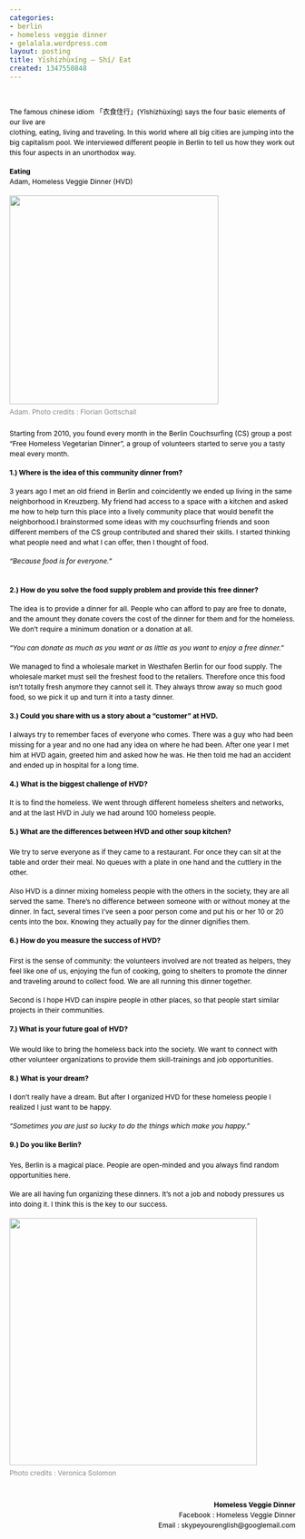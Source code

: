 ```yaml
---
categories:
- berlin
- homeless veggie dinner
- gelalala.wordpress.com
layout: posting
title: Yīshízhùxíng – Shí/ Eat
created: 1347550848
---
```

<p>&nbsp;</p><p style="line-height: 1.5; background-image: initial; background-attachment: initial; background-origin: initial; background-clip: initial; background-color: transparent; border-top-width: 0px; border-right-width: 0px; border-bottom-width: 0px; border-left-width: 0px; border-style: initial; border-color: initial; margin-top: 0px; margin-right: 0px; margin-bottom: 15px; margin-left: 0px; font-size: 12px; outline-width: 0px; outline-style: initial; outline-color: initial; padding-top: 0px; padding-right: 0px; padding-bottom: 0px; padding-left: 0px; vertical-align: baseline; color: rgb(0, 0, 0); background-position: initial initial; background-repeat: initial initial; ">The famous chinese idiom 「衣食住行」(Yīshízhùxíng)&nbsp;says the four basic elements of our live are<br style="line-height: inherit; ">clothing, eating, living and traveling. In this world where all big cities are jumping into the big capitalism pool. We interviewed different people in Berlin to tell us how they work out this four aspects in an unorthodox way.</p><p style="line-height: 1.5; background-image: initial; background-attachment: initial; background-origin: initial; background-clip: initial; background-color: transparent; border-top-width: 0px; border-right-width: 0px; border-bottom-width: 0px; border-left-width: 0px; border-style: initial; border-color: initial; margin-top: 0px; margin-right: 0px; margin-bottom: 15px; margin-left: 0px; font-size: 12px; outline-width: 0px; outline-style: initial; outline-color: initial; padding-top: 0px; padding-right: 0px; padding-bottom: 0px; padding-left: 0px; vertical-align: baseline; color: rgb(0, 0, 0); background-position: initial initial; background-repeat: initial initial; "><strong style="line-height: inherit; background-image: initial; background-attachment: initial; background-origin: initial; background-clip: initial; background-color: transparent; border-top-width: 0px; border-right-width: 0px; border-bottom-width: 0px; border-left-width: 0px; border-style: initial; border-color: initial; margin-top: 0px; margin-right: 0px; margin-bottom: 0px; margin-left: 0px; font-size: 12px; outline-width: 0px; outline-style: initial; outline-color: initial; padding-top: 0px; padding-right: 0px; padding-bottom: 0px; padding-left: 0px; vertical-align: baseline; font-weight: bold; background-position: initial initial; background-repeat: initial initial; ">Eating</strong><br style="line-height: inherit; ">Adam, Homeless Veggie Dinner (HVD)</p><div class="wp-caption alignnone" id="attachment_694" style="line-height: 18px; background-image: initial; background-attachment: initial; background-origin: initial; background-clip: initial; background-color: transparent; border-top-width: 0px; border-right-width: 0px; border-bottom-width: 0px; border-left-width: 0px; border-style: initial; border-color: initial; margin-top: 0px; margin-right: 0px; margin-bottom: 20px; margin-left: 0px; font-size: 12px; outline-width: 0px; outline-style: initial; outline-color: initial; padding-top: 0px; padding-right: 0px; padding-bottom: 0px; padding-left: 0px; vertical-align: baseline; color: rgb(0, 0, 0); max-width: 100%; width: 378px; background-position: initial initial; background-repeat: initial initial; "><a href="http://gelalala.files.wordpress.com/2012/08/florian-gottschall-05.jpg" style="line-height: inherit; background-image: initial; background-attachment: initial; background-origin: initial; background-clip: initial; background-color: transparent; border-top-width: 0px; border-right-width: 0px; border-bottom-width: 0px; border-left-width: 0px; border-style: initial; border-color: initial; margin-top: 0px; margin-right: 0px; margin-bottom: 0px; margin-left: 0px; font-size: 12px; outline-width: 0px; outline-style: initial; outline-color: initial; padding-top: 0px; padding-right: 0px; padding-bottom: 0px; padding-left: 0px; vertical-align: baseline; background-position: initial initial; background-repeat: initial initial; "><img alt="" class="wp-image-694" height="245" src="http://gelalala.files.wordpress.com/2012/08/florian-gottschall-05.jpg?w=368&amp;h=245" style="line-height: inherit; background-image: initial; background-attachment: initial; background-origin: initial; background-clip: initial; background-color: transparent; border-top-width: 0px; border-right-width: 0px; border-bottom-width: 0px; border-left-width: 0px; border-style: initial; border-color: initial; margin-top: 0px; margin-right: 0px; margin-bottom: 0px; margin-left: 0px; font-size: 12px; outline-width: 0px; outline-style: initial; outline-color: initial; padding-top: 0px; padding-right: 0px; padding-bottom: 0px; padding-left: 0px; vertical-align: baseline; height: auto; max-width: 545px; background-position: initial initial; background-repeat: initial initial; " title="Florian Gottschall 05" width="368"></a><p class="wp-caption-text" style="line-height: 1.5; background-image: initial; background-attachment: initial; background-origin: initial; background-clip: initial; background-color: transparent; border-top-width: 0px; border-right-width: 0px; border-bottom-width: 0px; border-left-width: 0px; border-style: initial; border-color: initial; margin-top: 5px; margin-right: 0px; margin-bottom: 5px; margin-left: 0px; font-size: 12px; outline-width: 0px; outline-style: initial; outline-color: initial; padding-top: 0px; padding-right: 0px; padding-bottom: 0px; padding-left: 0px; vertical-align: baseline; color: rgb(136, 136, 136); background-position: initial initial; background-repeat: initial initial; ">Adam. Photo credits : Florian Gottschall</p></div><p style="line-height: 1.5; background-image: initial; background-attachment: initial; background-origin: initial; background-clip: initial; background-color: transparent; border-top-width: 0px; border-right-width: 0px; border-bottom-width: 0px; border-left-width: 0px; border-style: initial; border-color: initial; margin-top: 0px; margin-right: 0px; margin-bottom: 15px; margin-left: 0px; font-size: 12px; outline-width: 0px; outline-style: initial; outline-color: initial; padding-top: 0px; padding-right: 0px; padding-bottom: 0px; padding-left: 0px; vertical-align: baseline; color: rgb(0, 0, 0); background-position: initial initial; background-repeat: initial initial; ">Starting from 2010, you found every month in the Berlin Couchsurfing (CS) group a post “Free Homeless Vegetarian Dinner”, a group of volunteers started to serve you a tasty meal every month.</p><p style="line-height: 1.5; background-image: initial; background-attachment: initial; background-origin: initial; background-clip: initial; background-color: transparent; border-top-width: 0px; border-right-width: 0px; border-bottom-width: 0px; border-left-width: 0px; border-style: initial; border-color: initial; margin-top: 0px; margin-right: 0px; margin-bottom: 15px; margin-left: 0px; font-size: 12px; outline-width: 0px; outline-style: initial; outline-color: initial; padding-top: 0px; padding-right: 0px; padding-bottom: 0px; padding-left: 0px; vertical-align: baseline; color: rgb(0, 0, 0); background-position: initial initial; background-repeat: initial initial; "><strong style="line-height: inherit; background-image: initial; background-attachment: initial; background-origin: initial; background-clip: initial; background-color: transparent; border-top-width: 0px; border-right-width: 0px; border-bottom-width: 0px; border-left-width: 0px; border-style: initial; border-color: initial; margin-top: 0px; margin-right: 0px; margin-bottom: 0px; margin-left: 0px; font-size: 12px; outline-width: 0px; outline-style: initial; outline-color: initial; padding-top: 0px; padding-right: 0px; padding-bottom: 0px; padding-left: 0px; vertical-align: baseline; font-weight: bold; background-position: initial initial; background-repeat: initial initial; ">1.) Where is the idea of this community dinner from?</strong></p><p style="line-height: 1.5; background-image: initial; background-attachment: initial; background-origin: initial; background-clip: initial; background-color: transparent; border-top-width: 0px; border-right-width: 0px; border-bottom-width: 0px; border-left-width: 0px; border-style: initial; border-color: initial; margin-top: 0px; margin-right: 0px; margin-bottom: 15px; margin-left: 0px; font-size: 12px; outline-width: 0px; outline-style: initial; outline-color: initial; padding-top: 0px; padding-right: 0px; padding-bottom: 0px; padding-left: 0px; vertical-align: baseline; color: rgb(0, 0, 0); background-position: initial initial; background-repeat: initial initial; ">3 years ago I met an old friend in Berlin and coincidently we ended up living in the same neighborhood in Kreuzberg. My friend had access to a space with a kitchen and asked me how to help turn this place into a lively community place that would benefit the neighborhood.I brainstormed some ideas with my couchsurfing friends and soon different members of the CS group contributed and shared their skills. I started thinking what people need and what I can offer, then I thought of food.</p><p style="line-height: 1.5; background-image: initial; background-attachment: initial; background-origin: initial; background-clip: initial; background-color: transparent; border-top-width: 0px; border-right-width: 0px; border-bottom-width: 0px; border-left-width: 0px; border-style: initial; border-color: initial; margin-top: 0px; margin-right: 0px; margin-bottom: 15px; margin-left: 0px; font-size: 12px; outline-width: 0px; outline-style: initial; outline-color: initial; padding-top: 0px; padding-right: 0px; padding-bottom: 0px; padding-left: 0px; vertical-align: baseline; color: rgb(0, 0, 0); background-position: initial initial; background-repeat: initial initial; "><em style="line-height: inherit; background-image: initial; background-attachment: initial; background-origin: initial; background-clip: initial; background-color: transparent; border-top-width: 0px; border-right-width: 0px; border-bottom-width: 0px; border-left-width: 0px; border-style: initial; border-color: initial; margin-top: 0px; margin-right: 0px; margin-bottom: 0px; margin-left: 0px; font-size: 12px; outline-width: 0px; outline-style: initial; outline-color: initial; padding-top: 0px; padding-right: 0px; padding-bottom: 0px; padding-left: 0px; vertical-align: baseline; font-style: italic; background-position: initial initial; background-repeat: initial initial; ">“Because food is for everyone.”</em></p><p style="line-height: 1.5; background-image: initial; background-attachment: initial; background-origin: initial; background-clip: initial; background-color: transparent; border-top-width: 0px; border-right-width: 0px; border-bottom-width: 0px; border-left-width: 0px; border-style: initial; border-color: initial; margin-top: 0px; margin-right: 0px; margin-bottom: 15px; margin-left: 0px; font-size: 12px; outline-width: 0px; outline-style: initial; outline-color: initial; padding-top: 0px; padding-right: 0px; padding-bottom: 0px; padding-left: 0px; vertical-align: baseline; color: rgb(0, 0, 0); background-position: initial initial; background-repeat: initial initial; "><br style="line-height: inherit; "><strong style="line-height: inherit; background-image: initial; background-attachment: initial; background-origin: initial; background-clip: initial; background-color: transparent; border-top-width: 0px; border-right-width: 0px; border-bottom-width: 0px; border-left-width: 0px; border-style: initial; border-color: initial; margin-top: 0px; margin-right: 0px; margin-bottom: 0px; margin-left: 0px; font-size: 12px; outline-width: 0px; outline-style: initial; outline-color: initial; padding-top: 0px; padding-right: 0px; padding-bottom: 0px; padding-left: 0px; vertical-align: baseline; font-weight: bold; background-position: initial initial; background-repeat: initial initial; ">2.) How do you solve the food supply problem and provide this free dinner?</strong></p><p style="line-height: 1.5; background-image: initial; background-attachment: initial; background-origin: initial; background-clip: initial; background-color: transparent; border-top-width: 0px; border-right-width: 0px; border-bottom-width: 0px; border-left-width: 0px; border-style: initial; border-color: initial; margin-top: 0px; margin-right: 0px; margin-bottom: 15px; margin-left: 0px; font-size: 12px; outline-width: 0px; outline-style: initial; outline-color: initial; padding-top: 0px; padding-right: 0px; padding-bottom: 0px; padding-left: 0px; vertical-align: baseline; color: rgb(0, 0, 0); background-position: initial initial; background-repeat: initial initial; ">The idea is to provide a dinner for all. People who can afford to pay are free to donate, and the amount they donate covers the cost of the dinner for them and for the homeless. We don’t require a minimum donation or a donation at all.</p><p style="line-height: 1.5; background-image: initial; background-attachment: initial; background-origin: initial; background-clip: initial; background-color: transparent; border-top-width: 0px; border-right-width: 0px; border-bottom-width: 0px; border-left-width: 0px; border-style: initial; border-color: initial; margin-top: 0px; margin-right: 0px; margin-bottom: 15px; margin-left: 0px; font-size: 12px; outline-width: 0px; outline-style: initial; outline-color: initial; padding-top: 0px; padding-right: 0px; padding-bottom: 0px; padding-left: 0px; vertical-align: baseline; color: rgb(0, 0, 0); background-position: initial initial; background-repeat: initial initial; "><em style="line-height: inherit; background-image: initial; background-attachment: initial; background-origin: initial; background-clip: initial; background-color: transparent; border-top-width: 0px; border-right-width: 0px; border-bottom-width: 0px; border-left-width: 0px; border-style: initial; border-color: initial; margin-top: 0px; margin-right: 0px; margin-bottom: 0px; margin-left: 0px; font-size: 12px; outline-width: 0px; outline-style: initial; outline-color: initial; padding-top: 0px; padding-right: 0px; padding-bottom: 0px; padding-left: 0px; vertical-align: baseline; font-style: italic; background-position: initial initial; background-repeat: initial initial; ">“You can donate as much as you want or as little as you want to enjoy a free dinner.”</em></p><p style="line-height: 1.5; background-image: initial; background-attachment: initial; background-origin: initial; background-clip: initial; background-color: transparent; border-top-width: 0px; border-right-width: 0px; border-bottom-width: 0px; border-left-width: 0px; border-style: initial; border-color: initial; margin-top: 0px; margin-right: 0px; margin-bottom: 15px; margin-left: 0px; font-size: 12px; outline-width: 0px; outline-style: initial; outline-color: initial; padding-top: 0px; padding-right: 0px; padding-bottom: 0px; padding-left: 0px; vertical-align: baseline; color: rgb(0, 0, 0); background-position: initial initial; background-repeat: initial initial; ">We managed to find a wholesale market in Westhafen Berlin for our food supply. The wholesale market must sell the freshest food to the retailers. Therefore once this food isn’t totally fresh anymore they cannot sell it. They always throw away so much good food, so we pick it up and turn it into a tasty dinner.</p><p style="line-height: 1.5; background-image: initial; background-attachment: initial; background-origin: initial; background-clip: initial; background-color: transparent; border-top-width: 0px; border-right-width: 0px; border-bottom-width: 0px; border-left-width: 0px; border-style: initial; border-color: initial; margin-top: 0px; margin-right: 0px; margin-bottom: 15px; margin-left: 0px; font-size: 12px; outline-width: 0px; outline-style: initial; outline-color: initial; padding-top: 0px; padding-right: 0px; padding-bottom: 0px; padding-left: 0px; vertical-align: baseline; color: rgb(0, 0, 0); background-position: initial initial; background-repeat: initial initial; "><strong style="line-height: inherit; background-image: initial; background-attachment: initial; background-origin: initial; background-clip: initial; background-color: transparent; border-top-width: 0px; border-right-width: 0px; border-bottom-width: 0px; border-left-width: 0px; border-style: initial; border-color: initial; margin-top: 0px; margin-right: 0px; margin-bottom: 0px; margin-left: 0px; font-size: 12px; outline-width: 0px; outline-style: initial; outline-color: initial; padding-top: 0px; padding-right: 0px; padding-bottom: 0px; padding-left: 0px; vertical-align: baseline; font-weight: bold; background-position: initial initial; background-repeat: initial initial; ">3.) Could you share with us a story about a “customer” at HVD.</strong></p><p style="line-height: 1.5; background-image: initial; background-attachment: initial; background-origin: initial; background-clip: initial; background-color: transparent; border-top-width: 0px; border-right-width: 0px; border-bottom-width: 0px; border-left-width: 0px; border-style: initial; border-color: initial; margin-top: 0px; margin-right: 0px; margin-bottom: 15px; margin-left: 0px; font-size: 12px; outline-width: 0px; outline-style: initial; outline-color: initial; padding-top: 0px; padding-right: 0px; padding-bottom: 0px; padding-left: 0px; vertical-align: baseline; color: rgb(0, 0, 0); background-position: initial initial; background-repeat: initial initial; ">I always try to remember faces of everyone who comes. There was a guy who had been missing for a year and no one had any idea on where he had been. After one year I met him at HVD again, greeted him and asked how he was. He then told me had an accident and ended up in hospital for a long time.</p><p style="line-height: 1.5; background-image: initial; background-attachment: initial; background-origin: initial; background-clip: initial; background-color: transparent; border-top-width: 0px; border-right-width: 0px; border-bottom-width: 0px; border-left-width: 0px; border-style: initial; border-color: initial; margin-top: 0px; margin-right: 0px; margin-bottom: 15px; margin-left: 0px; font-size: 12px; outline-width: 0px; outline-style: initial; outline-color: initial; padding-top: 0px; padding-right: 0px; padding-bottom: 0px; padding-left: 0px; vertical-align: baseline; color: rgb(0, 0, 0); background-position: initial initial; background-repeat: initial initial; "><strong style="line-height: inherit; background-image: initial; background-attachment: initial; background-origin: initial; background-clip: initial; background-color: transparent; border-top-width: 0px; border-right-width: 0px; border-bottom-width: 0px; border-left-width: 0px; border-style: initial; border-color: initial; margin-top: 0px; margin-right: 0px; margin-bottom: 0px; margin-left: 0px; font-size: 12px; outline-width: 0px; outline-style: initial; outline-color: initial; padding-top: 0px; padding-right: 0px; padding-bottom: 0px; padding-left: 0px; vertical-align: baseline; font-weight: bold; background-position: initial initial; background-repeat: initial initial; ">4.) What is the biggest challenge of HVD?</strong></p><p style="line-height: 1.5; background-image: initial; background-attachment: initial; background-origin: initial; background-clip: initial; background-color: transparent; border-top-width: 0px; border-right-width: 0px; border-bottom-width: 0px; border-left-width: 0px; border-style: initial; border-color: initial; margin-top: 0px; margin-right: 0px; margin-bottom: 15px; margin-left: 0px; font-size: 12px; outline-width: 0px; outline-style: initial; outline-color: initial; padding-top: 0px; padding-right: 0px; padding-bottom: 0px; padding-left: 0px; vertical-align: baseline; color: rgb(0, 0, 0); background-position: initial initial; background-repeat: initial initial; ">It is to find the homeless. We went through different homeless shelters and networks, and at the last HVD in July we had around 100 homeless people.</p><p style="line-height: 1.5; background-image: initial; background-attachment: initial; background-origin: initial; background-clip: initial; background-color: transparent; border-top-width: 0px; border-right-width: 0px; border-bottom-width: 0px; border-left-width: 0px; border-style: initial; border-color: initial; margin-top: 0px; margin-right: 0px; margin-bottom: 15px; margin-left: 0px; font-size: 12px; outline-width: 0px; outline-style: initial; outline-color: initial; padding-top: 0px; padding-right: 0px; padding-bottom: 0px; padding-left: 0px; vertical-align: baseline; color: rgb(0, 0, 0); background-position: initial initial; background-repeat: initial initial; "><strong style="line-height: inherit; background-image: initial; background-attachment: initial; background-origin: initial; background-clip: initial; background-color: transparent; border-top-width: 0px; border-right-width: 0px; border-bottom-width: 0px; border-left-width: 0px; border-style: initial; border-color: initial; margin-top: 0px; margin-right: 0px; margin-bottom: 0px; margin-left: 0px; font-size: 12px; outline-width: 0px; outline-style: initial; outline-color: initial; padding-top: 0px; padding-right: 0px; padding-bottom: 0px; padding-left: 0px; vertical-align: baseline; font-weight: bold; background-position: initial initial; background-repeat: initial initial; ">5.) What are the differences between HVD and other soup kitchen?</strong><br style="line-height: inherit; "><br style="line-height: inherit; ">We try to serve everyone as if they came to a restaurant. For once they can sit at the table and order their meal. No queues with a plate in one hand and the cuttlery in the other.</p><p style="line-height: 1.5; background-image: initial; background-attachment: initial; background-origin: initial; background-clip: initial; background-color: transparent; border-top-width: 0px; border-right-width: 0px; border-bottom-width: 0px; border-left-width: 0px; border-style: initial; border-color: initial; margin-top: 0px; margin-right: 0px; margin-bottom: 15px; margin-left: 0px; font-size: 12px; outline-width: 0px; outline-style: initial; outline-color: initial; padding-top: 0px; padding-right: 0px; padding-bottom: 0px; padding-left: 0px; vertical-align: baseline; color: rgb(0, 0, 0); background-position: initial initial; background-repeat: initial initial; ">Also HVD is a dinner mixing homeless people with the others in the society, they are all served the same. There’s no difference between someone with or without money at the dinner. In fact, several times I’ve seen a poor person come and put his or her 10 or 20 cents into the box. Knowing they actually pay for the dinner dignifies them.</p><p style="line-height: 1.5; background-image: initial; background-attachment: initial; background-origin: initial; background-clip: initial; background-color: transparent; border-top-width: 0px; border-right-width: 0px; border-bottom-width: 0px; border-left-width: 0px; border-style: initial; border-color: initial; margin-top: 0px; margin-right: 0px; margin-bottom: 15px; margin-left: 0px; font-size: 12px; outline-width: 0px; outline-style: initial; outline-color: initial; padding-top: 0px; padding-right: 0px; padding-bottom: 0px; padding-left: 0px; vertical-align: baseline; color: rgb(0, 0, 0); background-position: initial initial; background-repeat: initial initial; "><strong style="line-height: inherit; background-image: initial; background-attachment: initial; background-origin: initial; background-clip: initial; background-color: transparent; border-top-width: 0px; border-right-width: 0px; border-bottom-width: 0px; border-left-width: 0px; border-style: initial; border-color: initial; margin-top: 0px; margin-right: 0px; margin-bottom: 0px; margin-left: 0px; font-size: 12px; outline-width: 0px; outline-style: initial; outline-color: initial; padding-top: 0px; padding-right: 0px; padding-bottom: 0px; padding-left: 0px; vertical-align: baseline; font-weight: bold; background-position: initial initial; background-repeat: initial initial; ">6.) How do you measure the success of HVD?</strong><br style="line-height: inherit; "><br style="line-height: inherit; ">First is the sense of community: the volunteers involved are not treated as helpers, they feel like one of us, enjoying the fun of cooking, going to shelters to promote the dinner and traveling around to collect food. We are all running this dinner together.</p><p style="line-height: 1.5; background-image: initial; background-attachment: initial; background-origin: initial; background-clip: initial; background-color: transparent; border-top-width: 0px; border-right-width: 0px; border-bottom-width: 0px; border-left-width: 0px; border-style: initial; border-color: initial; margin-top: 0px; margin-right: 0px; margin-bottom: 15px; margin-left: 0px; font-size: 12px; outline-width: 0px; outline-style: initial; outline-color: initial; padding-top: 0px; padding-right: 0px; padding-bottom: 0px; padding-left: 0px; vertical-align: baseline; color: rgb(0, 0, 0); background-position: initial initial; background-repeat: initial initial; ">Second is I hope HVD can inspire people in other places, so that people start similar projects in their communities.</p><p style="line-height: 1.5; background-image: initial; background-attachment: initial; background-origin: initial; background-clip: initial; background-color: transparent; border-top-width: 0px; border-right-width: 0px; border-bottom-width: 0px; border-left-width: 0px; border-style: initial; border-color: initial; margin-top: 0px; margin-right: 0px; margin-bottom: 15px; margin-left: 0px; font-size: 12px; outline-width: 0px; outline-style: initial; outline-color: initial; padding-top: 0px; padding-right: 0px; padding-bottom: 0px; padding-left: 0px; vertical-align: baseline; color: rgb(0, 0, 0); background-position: initial initial; background-repeat: initial initial; "><strong style="line-height: inherit; background-image: initial; background-attachment: initial; background-origin: initial; background-clip: initial; background-color: transparent; border-top-width: 0px; border-right-width: 0px; border-bottom-width: 0px; border-left-width: 0px; border-style: initial; border-color: initial; margin-top: 0px; margin-right: 0px; margin-bottom: 0px; margin-left: 0px; font-size: 12px; outline-width: 0px; outline-style: initial; outline-color: initial; padding-top: 0px; padding-right: 0px; padding-bottom: 0px; padding-left: 0px; vertical-align: baseline; font-weight: bold; background-position: initial initial; background-repeat: initial initial; ">7.) What is your future goal of HVD?</strong><br style="line-height: inherit; "><br style="line-height: inherit; ">We would like to bring the homeless back into the society. We want to connect with other volunteer organizations to provide them skill-trainings and job opportunities.</p><p style="line-height: 1.5; background-image: initial; background-attachment: initial; background-origin: initial; background-clip: initial; background-color: transparent; border-top-width: 0px; border-right-width: 0px; border-bottom-width: 0px; border-left-width: 0px; border-style: initial; border-color: initial; margin-top: 0px; margin-right: 0px; margin-bottom: 15px; margin-left: 0px; font-size: 12px; outline-width: 0px; outline-style: initial; outline-color: initial; padding-top: 0px; padding-right: 0px; padding-bottom: 0px; padding-left: 0px; vertical-align: baseline; color: rgb(0, 0, 0); background-position: initial initial; background-repeat: initial initial; "><strong style="line-height: inherit; background-image: initial; background-attachment: initial; background-origin: initial; background-clip: initial; background-color: transparent; border-top-width: 0px; border-right-width: 0px; border-bottom-width: 0px; border-left-width: 0px; border-style: initial; border-color: initial; margin-top: 0px; margin-right: 0px; margin-bottom: 0px; margin-left: 0px; font-size: 12px; outline-width: 0px; outline-style: initial; outline-color: initial; padding-top: 0px; padding-right: 0px; padding-bottom: 0px; padding-left: 0px; vertical-align: baseline; font-weight: bold; background-position: initial initial; background-repeat: initial initial; ">8.)&nbsp;</strong><strong style="line-height: inherit; background-image: initial; background-attachment: initial; background-origin: initial; background-clip: initial; background-color: transparent; border-top-width: 0px; border-right-width: 0px; border-bottom-width: 0px; border-left-width: 0px; border-style: initial; border-color: initial; margin-top: 0px; margin-right: 0px; margin-bottom: 0px; margin-left: 0px; font-size: 12px; outline-width: 0px; outline-style: initial; outline-color: initial; padding-top: 0px; padding-right: 0px; padding-bottom: 0px; padding-left: 0px; vertical-align: baseline; font-weight: bold; background-position: initial initial; background-repeat: initial initial; ">What is your dream?</strong></p><p style="line-height: 1.5; background-image: initial; background-attachment: initial; background-origin: initial; background-clip: initial; background-color: transparent; border-top-width: 0px; border-right-width: 0px; border-bottom-width: 0px; border-left-width: 0px; border-style: initial; border-color: initial; margin-top: 0px; margin-right: 0px; margin-bottom: 15px; margin-left: 0px; font-size: 12px; outline-width: 0px; outline-style: initial; outline-color: initial; padding-top: 0px; padding-right: 0px; padding-bottom: 0px; padding-left: 0px; vertical-align: baseline; color: rgb(0, 0, 0); background-position: initial initial; background-repeat: initial initial; ">I don’t really have a dream. But after I organized HVD for these homeless people I realized I just want to be happy.</p><p style="line-height: 1.5; background-image: initial; background-attachment: initial; background-origin: initial; background-clip: initial; background-color: transparent; border-top-width: 0px; border-right-width: 0px; border-bottom-width: 0px; border-left-width: 0px; border-style: initial; border-color: initial; margin-top: 0px; margin-right: 0px; margin-bottom: 15px; margin-left: 0px; font-size: 12px; outline-width: 0px; outline-style: initial; outline-color: initial; padding-top: 0px; padding-right: 0px; padding-bottom: 0px; padding-left: 0px; vertical-align: baseline; color: rgb(0, 0, 0); background-position: initial initial; background-repeat: initial initial; "><em style="line-height: inherit; background-image: initial; background-attachment: initial; background-origin: initial; background-clip: initial; background-color: transparent; border-top-width: 0px; border-right-width: 0px; border-bottom-width: 0px; border-left-width: 0px; border-style: initial; border-color: initial; margin-top: 0px; margin-right: 0px; margin-bottom: 0px; margin-left: 0px; font-size: 12px; outline-width: 0px; outline-style: initial; outline-color: initial; padding-top: 0px; padding-right: 0px; padding-bottom: 0px; padding-left: 0px; vertical-align: baseline; font-style: italic; background-position: initial initial; background-repeat: initial initial; ">“Sometimes you are just so lucky to do the things which make you happy.”</em></p><p style="line-height: 1.5; background-image: initial; background-attachment: initial; background-origin: initial; background-clip: initial; background-color: transparent; border-top-width: 0px; border-right-width: 0px; border-bottom-width: 0px; border-left-width: 0px; border-style: initial; border-color: initial; margin-top: 0px; margin-right: 0px; margin-bottom: 15px; margin-left: 0px; font-size: 12px; outline-width: 0px; outline-style: initial; outline-color: initial; padding-top: 0px; padding-right: 0px; padding-bottom: 0px; padding-left: 0px; vertical-align: baseline; color: rgb(0, 0, 0); background-position: initial initial; background-repeat: initial initial; "><strong style="line-height: inherit; background-image: initial; background-attachment: initial; background-origin: initial; background-clip: initial; background-color: transparent; border-top-width: 0px; border-right-width: 0px; border-bottom-width: 0px; border-left-width: 0px; border-style: initial; border-color: initial; margin-top: 0px; margin-right: 0px; margin-bottom: 0px; margin-left: 0px; font-size: 12px; outline-width: 0px; outline-style: initial; outline-color: initial; padding-top: 0px; padding-right: 0px; padding-bottom: 0px; padding-left: 0px; vertical-align: baseline; font-weight: bold; background-position: initial initial; background-repeat: initial initial; ">9.) Do you like Berlin?</strong><br style="line-height: inherit; "><br style="line-height: inherit; ">Yes, Berlin is a magical place. People are open-minded and you always find random opportunities here.</p><p style="line-height: 1.5; background-image: initial; background-attachment: initial; background-origin: initial; background-clip: initial; background-color: transparent; border-top-width: 0px; border-right-width: 0px; border-bottom-width: 0px; border-left-width: 0px; border-style: initial; border-color: initial; margin-top: 0px; margin-right: 0px; margin-bottom: 15px; margin-left: 0px; font-size: 12px; outline-width: 0px; outline-style: initial; outline-color: initial; padding-top: 0px; padding-right: 0px; padding-bottom: 0px; padding-left: 0px; vertical-align: baseline; color: rgb(0, 0, 0); background-position: initial initial; background-repeat: initial initial; ">We are all having fun organizing these dinners. It’s not a job and nobody pressures us into doing it. I think this is the key to our success.</p><div class="wp-caption alignnone" id="attachment_695" style="line-height: 18px; background-image: initial; background-attachment: initial; background-origin: initial; background-clip: initial; background-color: transparent; border-top-width: 0px; border-right-width: 0px; border-bottom-width: 0px; border-left-width: 0px; border-style: initial; border-color: initial; margin-top: 0px; margin-right: 0px; margin-bottom: 20px; margin-left: 0px; font-size: 12px; outline-width: 0px; outline-style: initial; outline-color: initial; padding-top: 0px; padding-right: 0px; padding-bottom: 0px; padding-left: 0px; vertical-align: baseline; color: rgb(0, 0, 0); max-width: 100%; width: 446px; background-position: initial initial; background-repeat: initial initial; "><a href="http://gelalala.files.wordpress.com/2012/08/veronica-solomon-01.jpg" style="line-height: inherit; background-image: initial; background-attachment: initial; background-origin: initial; background-clip: initial; background-color: transparent; border-top-width: 0px; border-right-width: 0px; border-bottom-width: 0px; border-left-width: 0px; border-style: initial; border-color: initial; margin-top: 0px; margin-right: 0px; margin-bottom: 0px; margin-left: 0px; font-size: 12px; outline-width: 0px; outline-style: initial; outline-color: initial; padding-top: 0px; padding-right: 0px; padding-bottom: 0px; padding-left: 0px; vertical-align: baseline; background-position: initial initial; background-repeat: initial initial; "><img alt="" class="wp-image-695" height="290" src="http://gelalala.files.wordpress.com/2012/08/veronica-solomon-01.jpg?w=436&amp;h=290" style="line-height: inherit; background-image: initial; background-attachment: initial; background-origin: initial; background-clip: initial; background-color: transparent; border-top-width: 0px; border-right-width: 0px; border-bottom-width: 0px; border-left-width: 0px; border-style: initial; border-color: initial; margin-top: 0px; margin-right: 0px; margin-bottom: 0px; margin-left: 0px; font-size: 12px; outline-width: 0px; outline-style: initial; outline-color: initial; padding-top: 0px; padding-right: 0px; padding-bottom: 0px; padding-left: 0px; vertical-align: baseline; height: auto; max-width: 545px; background-position: initial initial; background-repeat: initial initial; " title="Veronica Solomon 01" width="436"></a><p class="wp-caption-text" style="line-height: 1.5; background-image: initial; background-attachment: initial; background-origin: initial; background-clip: initial; background-color: transparent; border-top-width: 0px; border-right-width: 0px; border-bottom-width: 0px; border-left-width: 0px; border-style: initial; border-color: initial; margin-top: 5px; margin-right: 0px; margin-bottom: 5px; margin-left: 0px; font-size: 12px; outline-width: 0px; outline-style: initial; outline-color: initial; padding-top: 0px; padding-right: 0px; padding-bottom: 0px; padding-left: 0px; vertical-align: baseline; color: rgb(136, 136, 136); background-position: initial initial; background-repeat: initial initial; ">Photo credits : Veronica Solomon</p></div><p style="line-height: 1.5; background-image: initial; background-attachment: initial; background-origin: initial; background-clip: initial; background-color: transparent; border-top-width: 0px; border-right-width: 0px; border-bottom-width: 0px; border-left-width: 0px; border-style: initial; border-color: initial; margin-top: 0px; margin-right: 0px; margin-bottom: 15px; margin-left: 0px; font-size: 12px; outline-width: 0px; outline-style: initial; outline-color: initial; padding-top: 0px; padding-right: 0px; padding-bottom: 0px; padding-left: 0px; vertical-align: baseline; color: rgb(0, 0, 0); text-align: right; background-position: initial initial; background-repeat: initial initial; "><br style="line-height: inherit; "><strong style="line-height: inherit; background-image: initial; background-attachment: initial; background-origin: initial; background-clip: initial; background-color: transparent; border-top-width: 0px; border-right-width: 0px; border-bottom-width: 0px; border-left-width: 0px; border-style: initial; border-color: initial; margin-top: 0px; margin-right: 0px; margin-bottom: 0px; margin-left: 0px; font-size: 12px; outline-width: 0px; outline-style: initial; outline-color: initial; padding-top: 0px; padding-right: 0px; padding-bottom: 0px; padding-left: 0px; vertical-align: baseline; font-weight: bold; background-position: initial initial; background-repeat: initial initial; ">Homeless Veggie Dinner</strong><br style="line-height: inherit; ">Facebook : Homeless Veggie Dinner<br style="line-height: inherit; ">Email : skypeyourenglish@googlemail.com</p>
